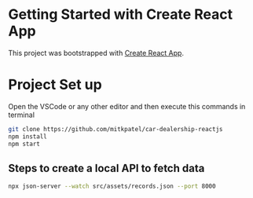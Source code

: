 # Getting Started with Create React App

This project was bootstrapped with [Create React App](https://github.com/facebook/create-react-app).

# Project Set up

Open the VSCode or any other editor and then execute this commands in terminal

```bash
git clone https://github.com/mitkpatel/car-dealership-reactjs
npm install
npm start
```

## Steps to create a local API to fetch data

```bash
npx json-server --watch src/assets/records.json --port 8000
```
